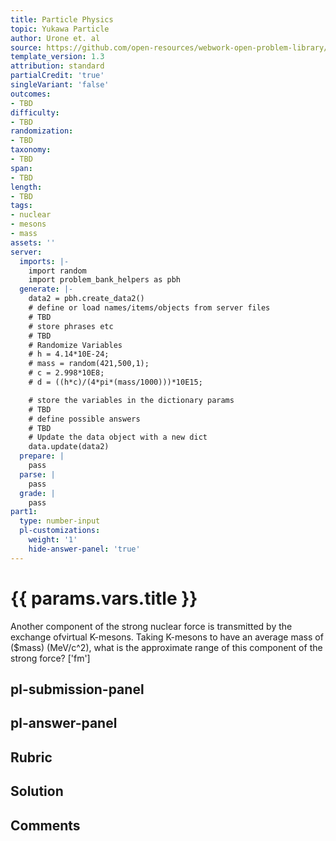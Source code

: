 ```yaml
---
title: Particle Physics
topic: Yukawa Particle
author: Urone et. al
source: https://github.com/open-resources/webwork-open-problem-library/tree/master/Contrib/BrockPhysics/College_Physics_Urone/33.Particle_Physics/33-01.Yukawa_Particle/NU_U17-33-01-003.pg
template_version: 1.3
attribution: standard
partialCredit: 'true'
singleVariant: 'false'
outcomes:
- TBD
difficulty:
- TBD
randomization:
- TBD
taxonomy:
- TBD
span:
- TBD
length:
- TBD
tags:
- nuclear
- mesons
- mass
assets: ''
server:
  imports: |-
    import random
    import problem_bank_helpers as pbh
  generate: |-
    data2 = pbh.create_data2()
    # define or load names/items/objects from server files
    # TBD
    # store phrases etc
    # TBD
    # Randomize Variables
    # h = 4.14*10E-24;
    # mass = random(421,500,1);
    # c = 2.998*10E8;
    # d = ((h*c)/(4*pi*(mass/1000)))*10E15;

    # store the variables in the dictionary params
    # TBD
    # define possible answers
    # TBD
    # Update the data object with a new dict
    data.update(data2)
  prepare: |
    pass
  parse: |
    pass
  grade: |
    pass
part1:
  type: number-input
  pl-customizations:
    weight: '1'
    hide-answer-panel: 'true'
---
```


# {{ params.vars.title }} 


Another component of the strong nuclear force is transmitted by the exchange ofvirtual K-mesons. Taking K-mesons to have an average mass of ($mass) (MeV/c^2), what is the approximate range of this component of the strong force?
['fm']

## pl-submission-panel 


## pl-answer-panel 


## Rubric 


## Solution 


## Comments 


